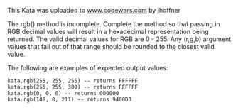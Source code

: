 This Kata was uploaded to www.codewars.com by jhoffner

The rgb() method is incomplete. Complete the method so that passing in RGB 
decimal values will result in a hexadecimal representation being returned. 
The valid decimal values for RGB are 0 - 255. Any (r,g,b) argument values 
that fall out of that range should be rounded to the closest valid value.

The following are examples of expected output values:
~~~~
kata.rgb(255, 255, 255) -- returns FFFFFF
kata.rgb(255, 255, 300) -- returns FFFFFF
kata.rgb(0, 0, 0) -- returns 000000
kata.rgb(148, 0, 211) -- returns 9400D3
~~~~
